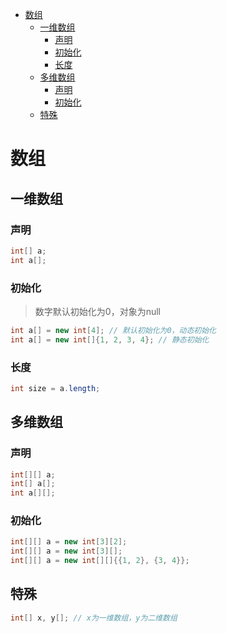 - [数组](#%e6%95%b0%e7%bb%84)
  - [一维数组](#%e4%b8%80%e7%bb%b4%e6%95%b0%e7%bb%84)
    - [声明](#%e5%a3%b0%e6%98%8e)
    - [初始化](#%e5%88%9d%e5%a7%8b%e5%8c%96)
    - [长度](#%e9%95%bf%e5%ba%a6)
  - [多维数组](#%e5%a4%9a%e7%bb%b4%e6%95%b0%e7%bb%84)
    - [声明](#%e5%a3%b0%e6%98%8e-1)
    - [初始化](#%e5%88%9d%e5%a7%8b%e5%8c%96-1)
  - [特殊](#%e7%89%b9%e6%ae%8a)

# 数组

## 一维数组
### 声明
```java
int[] a;
int a[];
```

### 初始化
> 数字默认初始化为0，对象为null
```java
int a[] = new int[4]; // 默认初始化为0，动态初始化
int a[] = new int[]{1, 2, 3, 4}; // 静态初始化
```

### 长度
```java
int size = a.length;
```

## 多维数组
### 声明
```java
int[][] a;
int[] a[];
int a[][];
```

### 初始化
```java
int[][] a = new int[3][2];
int[][] a = new int[3][];
int[][] a = new int[][]{{1, 2}, {3, 4}};
```

## 特殊
```java
int[] x, y[]; // x为一维数组，y为二维数组
```
